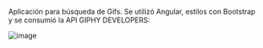 Aplicación para búsqueda de Gifs. Se utilizó Angular, estilos con Bootstrap y se consumió la API GIPHY DEVELOPERS:


![image](https://user-images.githubusercontent.com/87767241/194780366-8bc2d529-f8c4-4fb0-81d1-237e12d2843c.png)

